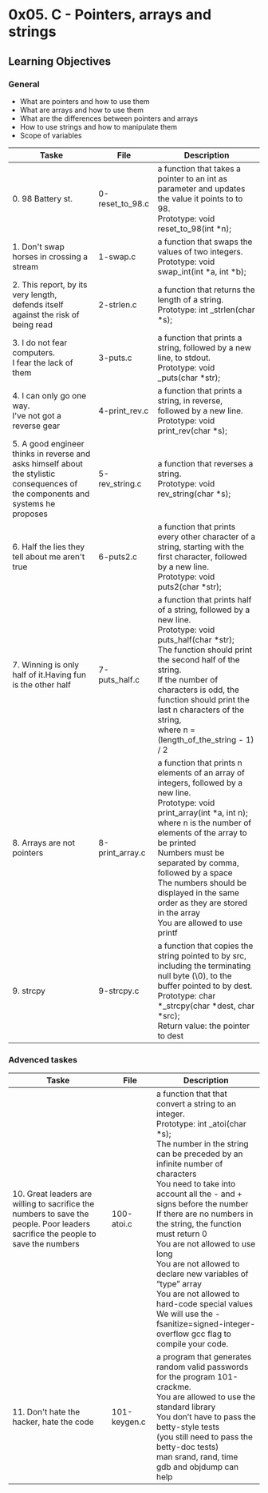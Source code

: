 # 0x05. C - Pointers, arrays and strings

## Learning Objectives

### General

* What are pointers and how to use them
* What are arrays and how to use them
* What are the differences between pointers and arrays
* How to use strings and how to manipulate them
* Scope of variables

| Taske | File | Description |
| ----- | ---- | ----------- |
| 0. 98 Battery st. | 0-reset_to_98.c | a function that takes a pointer to an int as parameter and updates the value it points to to 98.<br />Prototype: void reset_to_98(int *n); |
| 1. Don't swap horses in crossing a stream | 1-swap.c | a function that swaps the values of two integers.<br />Prototype: void swap_int(int *a, int *b); |
| 2. This report, by its very length,<br />defends itself against the risk of being read | 2-strlen.c | a function that  returns the length of a string.<br />Prototype: int _strlen(char *s); |
| 3. I do not fear computers.<br />I fear the lack of them | 3-puts.c | a function that prints a string, followed by a new line, to stdout.<br />Prototype: void _puts(char *str); |
| 4. I can only go one way.<br />I've not got a reverse gear | 4-print_rev.c | a function that prints a string, in reverse, followed by a new line.<br />Prototype: void print_rev(char *s); |
| 5. A good engineer thinks in reverse and asks himself about the stylistic consequences of the components and systems he proposes | 5-rev_string.c | a function that reverses a string.<br />Prototype: void rev_string(char *s); |
| 6. Half the lies they tell about me aren't true | 6-puts2.c | a function that  prints every other character of a string, starting with the first character, followed by a new line.<br />Prototype: void puts2(char *str); |
| 7. Winning is only half of it.Having fun is the other half | 7-puts_half.c | a function that prints half of a string, followed by a new line.<br />Prototype: void puts_half(char *str);<br />The function should print the second half of the string.<br />If the number of characters is odd, the function should print the last n characters of the string, <br />where n = (length_of_the_string - 1) / 2 |
| 8. Arrays are not pointers | 8-print_array.c | a function that prints n elements of an array of integers, followed by a new line.<br />Prototype: void print_array(int *a, int n);<br />where n is the number of elements of the array to be printed<br />Numbers must be separated by comma, followed by a space<br />The numbers should be displayed in the same order as they are stored in the array<br />You are allowed to use printf |
| 9. strcpy | 9-strcpy.c | a function that copies the string pointed to by src, including the terminating null byte (\0), to the buffer pointed to by dest.<br />Prototype: char *_strcpy(char *dest, char *src);<br />Return value: the pointer to dest |

### Advenced taskes

| Taske | File | Description |
| ----- | ---- | ----------- |
| 10. Great leaders are willing to sacrifice the numbers to save the people. Poor leaders sacrifice the people to save the numbers | 100-atoi.c | a function that that convert a string to an integer.<br />Prototype: int _atoi(char *s);<br />The number in the string can be preceded by an infinite number of characters<br />You need to take into account all the - and + signs before the number<br />If there are no numbers in the string, the function must return 0<br />You are not allowed to use long<br />You are not allowed to declare new variables of “type” array<br />You are not allowed to hard-code special values<br />We will use the -fsanitize=signed-integer-overflow gcc flag to compile your code. |
| 11. Don't hate the hacker, hate the code | 101-keygen.c | a program that generates random valid passwords for the program 101-crackme.<br />You are allowed to use the standard library<br />You don’t have to pass the betty-style tests <br />(you still need to pass the betty-doc tests)<br />man srand, rand, time <br />gdb and objdump can help |
